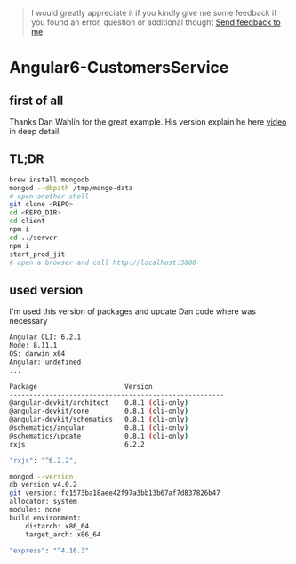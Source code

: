 <!-- markdownlint-disable MD041 -->
> I would greatly appreciate it if you kindly give me some feedback if you found an error, question or additional thought
> [Send feedback to me](mailto:feedback@mathias-stadler.de)
<!-- markdownlint-enable MD041 -->

# Angular6-CustomersService

## first of all

 Thanks Dan Wahlin for the great example. His version explain he here [video](https://www.youtube.com/watch?v=YxK4UW4UfCk) in deep detail.

## TL;DR

```bash
brew install mongodb
mongod --dbpath /tmp/mongo-data
# open another shell
git clone <REPO>
cd <REPO_DIR>
cd client
npm i
cd ../server
npm i
start_prod_jit
# open a browser and call http://localhost:3000
```

## used version

I'm used this version of packages and update Dan code where was necessary

```bash
Angular CLI: 6.2.1
Node: 8.11.1
OS: darwin x64
Angular: undefined
...

Package                      Version
------------------------------------------------------
@angular-devkit/architect    0.8.1 (cli-only)
@angular-devkit/core         0.8.1 (cli-only)
@angular-devkit/schematics   0.8.1 (cli-only)
@schematics/angular          0.8.1 (cli-only)
@schematics/update           0.8.1 (cli-only)
rxjs                         6.2.2

"rxjs": "^6.2.2",

mongod --version
db version v4.0.2
git version: fc1573ba18aee42f97a3bb13b67af7d837826b47
allocator: system
modules: none
build environment:
    distarch: x86_64
    target_arch: x86_64

"express": "^4.16.3"

```